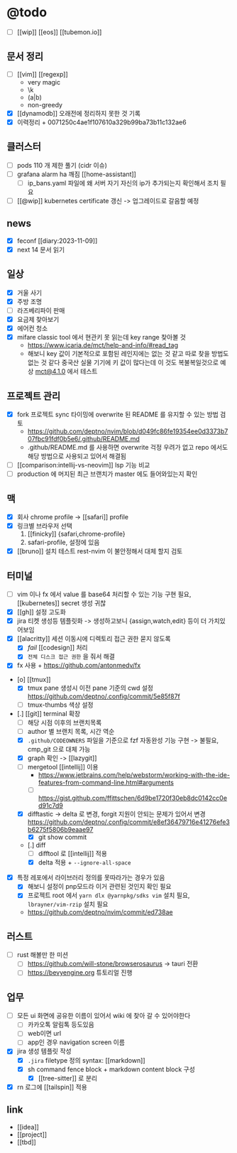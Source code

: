 # @todo
- [ ] [[wip]] [[eos]] [[tubemon.io]]

## 문서 정리
- [ ] [[vim]] [[regexp]]
  - very magic
  - \k
  - (a|b)
  - non-greedy
- [X] [[dynamodb]] 오래전에 정리하지 못한 것 기록
- [X] 이력정리 + 0071250c4ae1f107610a329b99ba73b11c132ae6

## 클러스터
- [ ] pods 110 개 제한 풀기 (cidr 이슈)
- [ ] grafana alarm ha 깨짐 [[home-assistant]]
  - [ ] ip_bans.yaml 파일에 왜 서버 자기 자신의 ip가 추가되는지 확인해서 조치 필요
- [ ] [[@wip]] kubernetes certificate 갱신 -> 업그레이드로 갈음할 예정

## news
- [X] feconf [[diary:2023-11-09]]
- [X] next 14 문서 읽기

## 일상
- [X] 거울 사기
- [X] 주방 조명
- [ ] 라즈베리파이 판매
- [X] 요금제 찾아보기
- [X] 에어컨 청소
- [X] mifare classic tool 에서 현관키 못 읽는데 key range  찾아볼 것
  + https://www.icaria.de/mct/help-and-info/#read_tag
  - 해보니 key  값이 기본적으로 포함된 레인지에는 없는 것 같고 따로 찾을 방법도  없는 것  같다  중국산 실물 기기에 키 값이 많다는데 이 것도 복불복일것으로 예상 mct@4.1.0 에서 테스트

## 프로젝트 관리
- [X] fork 프로젝트 sync 타이밍에 overwrite 된 README 를 유지할 수 있는 방법 검토
  + https://github.com/deptno/nvim/blob/d049fc86fe19354ee0d3373b707fbc91fdf0b5e6/.github/README.md
  - .github/README.md 를 사용하면 overwrite 걱정 우려가 없고 repo 에서도 해당 방법으로 사용되고 있어서 해결됨
- [ ] [[comparison:intellij-vs-neovim]] lsp 기능 비교
- [ ] production 에 머지된 최근 브랜치가 master 에도 들어와있는지 확인

## 맥
- [X] 회사 chrome profile -> [[safari]] profile
- [X] 링크별 브라우저 선택
  1. [[finicky]] {safari,chrome-profile}
  2. safari-profile, 설정에 있음
- [X] [[bruno]] 설치 테스트 rest-nvim 이 불안정해서 대체 할지 검토

## 터미널
- [ ] vim 이나 fx 에서 value 를 base64 처리할 수 있는 기능 구현 필요, [[kubernetes]] secret 생성 귀찮
- [X] [[gh]] 설정 고도화
- [X] jira 티켓 생성등 템플릿화 -> 생성하고보니 {assign,watch,edit} 등이 더 가치있어보임
- [X] [[alacritty]] 세션 이동시에 디렉토리 접근 권한 묻지 않도록
  - [X] *fail* [[codesign]] 처리
  - [X] `전체 디스크 접근 권한` 을 줘서 해결
- [X] fx 사용 + https://github.com/antonmedv/fx
- [o] [[tmux]]
  - [X] tmux pane 생성시 이전 pane 기준의 cwd 설정 https://github.com/deptno/.config/commit/5e85f87f
  - [ ] tmux-thumbs 색상 설정
- [.] [[git]] terminal 확장
  - [ ] 해당 시점 이후의 브랜치목록
  - [ ] author 별 브랜치 목록, 시간 역순
  - [X] `.github/CODEOWNERS` 파일을 기준으로 fzf 자동완성 기능 구현 -> 불필요, cmp_git 으로 대체 가능
  - [X] graph 확인 -> [[lazygit]]
  - [ ] mergetool [[intellij]] 이용
    + https://www.jetbrains.com/help/webstorm/working-with-the-ide-features-from-command-line.html#arguments
    - [ ] https://gist.github.com/ffittschen/6d9be1720f30eb8dc0142cc0ed91c7d9
  - [X] difftastic -> delta 로 변경, forgit 지원이 안되는 문제가 있어서 변경 https://github.com/deptno/.config/commit/e8ef36479716e41276efe3b6275f5806b9eaae97
      - [X] git show commit
  - [.] diff
    - [ ] difftool 로 [[intellij]] 적용
    - [X] delta 적용 + `--ignore-all-space`
- [X] 특정 레포에서 라이브러리 정의를 못따라가는 경우가 있음
  - [X] 해보니 설정이 pnp모드라 이거 관련된 것인지 확인 필요
  - [X] 프로젝트 root 에서 `yarn dlx @yarnpkg/sdks vim` 설치 필요, `lbrayner/vim-rzip` 설치 필요
  + https://github.com/deptno/nvim/commit/ed738ae

## 러스트
- [ ] rust 해볼만 한 미션
  - [ ] https://github.com/will-stone/browserosaurus -> tauri 전환
  - [ ] https://bevyengine.org 튜토리얼 진행

## 업무
- [ ] 모든 ui 화면에 공유한 이름이 있어서 wiki 에 찾아 갈 수 있어야한다
  - [ ] 카카오톡 알림톡 등도있음
  - [ ] web이면 url
  - [ ] app인 경우 navigation screen 이름
- [X] jira 생성 템플릿 작성
  - [X] `.jira` filetype 정의 syntax: [[markdown]]
  - [X] sh command fence block + markdown content block 구성
    - [X] [[tree-sitter]] 로 분리
- [X] rn 로그에 [[tailspin]] 적용

## link 
- [[idea]]
- [[project]]
- [[tbd]]
